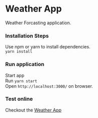 # Weather App
Weather Forcasting application.
### Installation Steps
Use npm or yarn to install dependencies.   
```yarn install```
### Run application
Start app   
Run ```yarn start```  
Open ```http://localhost:3000/``` on browser.
### Test online
Checkout the [Weather App](https://weather-app-payo.herokuapp.com)
